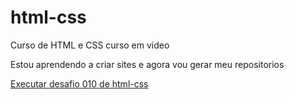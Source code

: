 # html-css
 Curso de HTML e CSS curso em video

Estou aprendendo a criar sites e agora vou gerar meu repositorios 

<a href="https://gabrielaoliveiralara.github.io/html-css/exercicios/desafio010/android.html">Executar desafio 010 de html-css</a>
